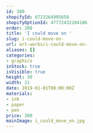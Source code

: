 ```yaml
---
id: 380
shopifyId: 8723264995658
shopifyOptionId: 47772432204106
order: 208
title: 'I could move on '
slug: i-could-move-on-
url: art-works/i-could-move-on-
aliases: []
categories:
- graphics
inStock: true
isVisible: true
height: 30
width: 21
date: 2019-01-01T00:00:00Z
materials:
- ink
- paper
- pen
price: 300
mainImage: i_could_move_on.jpg
---
```

